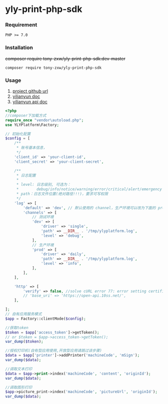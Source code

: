 # yly-print-php-sdk

### Requirement

```
PHP >= 7.0
```
### Installation
~~composer require tony-zxw/yly-print-php-sdk:dev-master~~
```shell
composer require tony-zxw/yly-print-php-sdk
```


### Usage
  1. [project github url](https://github.com/tony-zxw/yly-print-php-sdk)
  1. [yilianyun doc](https://dev.10ss.net/doc/doc)
  1. [yilianyun api doc](http://doc2.10ss.net/331992)
    
```php
<?php
//composer下加载方式
require_once "vendor\autoload.php";
use YLYPlatform\Factory;

// 初始化配置 
$config = [
    /**
     * 账号基本信息，
     */
    'client_id' => 'your-client-id',
    'client_secret' => 'your-client-secret',

    /**
     * 日志配置
     *
     * level: 日志级别, 可选为：
     *        debug/info/notice/warning/error/critical/alert/emergency
     * path：日志文件位置(绝对路径!!!)，要求可写权限
     */
    'log' => [
        'default' => 'dev', // 默认使用的 channel，生产环境可以改为下面的 prod
        'channels' => [
            // 测试环境
            'dev' => [
                'driver' => 'single',
                'path' => __DIR__ . '/tmp/ylyplatform.log',
                'level' => 'debug',
            ],
            // 生产环境
            'prod' => [
                'driver' => 'daily',
                'path' => __DIR__ . '/tmp/ylyplatform.log',
                'level' => 'info',
            ],
        ],
    ],

    'http' => [
        'verify' => false, //solve cURL error 77: error setting certificate verify locations
        // 'base_uri' => 'https://open-api.10ss.net/', 
    ],

];
// 自有应用服务模式
$app = Factory::clientMode($config);

//获取token
$token = $app['access_token']->getToken();
// or $token = $app->access_token->getToken();
var_dump($token);

//授权打印机(自有型应用使用,开放型应用请跳过该步骤)
$data = $app['printer']->addPrinter('machineCode', 'mSign');
var_dump($data);

//调取文本打印
$data = $app->print->index('machineCode', 'content', 'originId');
var_dump($data);

//调取图形打印
$app->picture_print->index('machineCode', 'pictureUrl', 'originId');
var_dump($data);

```